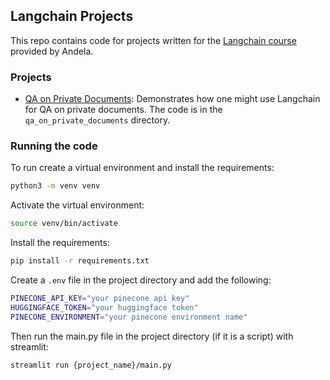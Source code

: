 ## Langchain Projects

This repo contains code for projects written for the [Langchain course](https://www.udemy.com/course/master-langchain-pinecone-openai-build-llm-applications/)
provided by Andela.

### Projects

- [QA on Private Documents](qa_on_private_documents): Demonstrates how one might use Langchain for QA
    on private documents. The code is in the `qa_on_private_documents` directory.


### Running the code

To run create a virtual environment and install the requirements:

```bash
python3 -m venv venv
```

Activate the virtual environment:

```bash
source venv/bin/activate
```

Install the requirements:

```bash
pip install -r requirements.txt
```

Create a `.env` file in the project directory and add the following:

```bash
PINECONE_API_KEY="your pinecone api key"
HUGGINGFACE_TOKEN="your huggingface token"
PINECONE_ENVIRONMENT="your pinecone environment name"
```

Then run the main.py file in the project directory (if it is a script) with streamlit:

```bash
streamlit run {project_name}/main.py
```